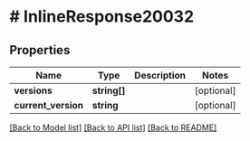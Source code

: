 # # InlineResponse20032

## Properties

Name | Type | Description | Notes
------------ | ------------- | ------------- | -------------
**versions** | **string[]** |  | [optional]
**current_version** | **string** |  | [optional]

[[Back to Model list]](../../README.md#models) [[Back to API list]](../../README.md#endpoints) [[Back to README]](../../README.md)
